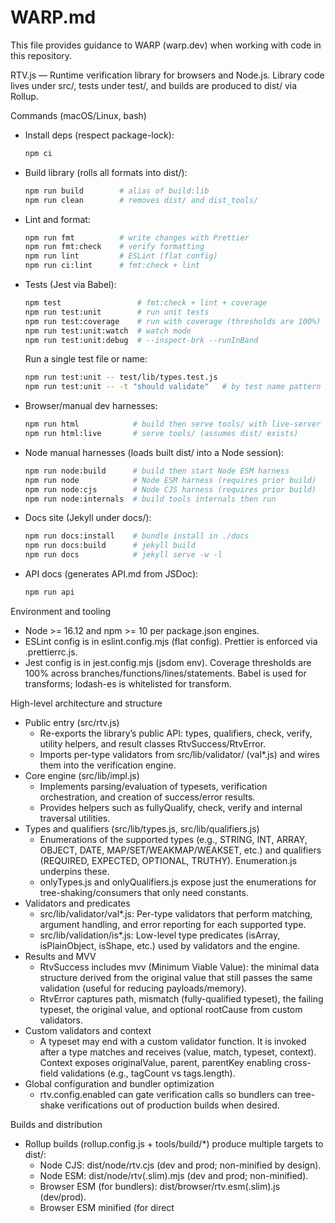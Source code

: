 # WARP.md

This file provides guidance to WARP (warp.dev) when working with code in this repository.

RTV.js — Runtime verification library for browsers and Node.js. Library code lives under src/, tests under test/, and builds are produced to dist/ via Rollup.

Commands (macOS/Linux, bash)

- Install deps (respect package-lock):
  ```bash
  npm ci
  ```
- Build library (rolls all formats into dist/):
  ```bash
  npm run build        # alias of build:lib
  npm run clean        # removes dist/ and dist_tools/
  ```
- Lint and format:
  ```bash
  npm run fmt          # write changes with Prettier
  npm run fmt:check    # verify formatting
  npm run lint         # ESLint (flat config)
  npm run ci:lint      # fmt:check + lint
  ```
- Tests (Jest via Babel):
  ```bash
  npm test                 # fmt:check + lint + coverage
  npm run test:unit        # run unit tests
  npm run test:coverage    # run with coverage (thresholds are 100%)
  npm run test:unit:watch  # watch mode
  npm run test:unit:debug  # --inspect-brk --runInBand
  ```
  Run a single test file or name:
  ```bash
  npm run test:unit -- test/lib/types.test.js
  npm run test:unit -- -t "should validate"   # by test name pattern
  ```
- Browser/manual dev harnesses:
  ```bash
  npm run html            # build then serve tools/ with live-server (mounts dist/)
  npm run html:live       # serve tools/ (assumes dist/ exists)
  ```
- Node manual harnesses (loads built dist/ into a Node session):
  ```bash
  npm run node:build      # build then start Node ESM harness
  npm run node            # Node ESM harness (requires prior build)
  npm run node:cjs        # Node CJS harness (requires prior build)
  npm run node:internals  # build tools internals then run
  ```
- Docs site (Jekyll under docs/):
  ```bash
  npm run docs:install    # bundle install in ./docs
  npm run docs:build      # jekyll build
  npm run docs            # jekyll serve -w -l
  ```
- API docs (generates API.md from JSDoc):
  ```bash
  npm run api
  ```

Environment and tooling

- Node >= 16.12 and npm >= 10 per package.json engines.
- ESLint config is in eslint.config.mjs (flat config). Prettier is enforced via .prettierrc.js.
- Jest config is in jest.config.mjs (jsdom env). Coverage thresholds are 100% across branches/functions/lines/statements. Babel is used for transforms; lodash-es is whitelisted for transform.

High-level architecture and structure

- Public entry (src/rtv.js)
  - Re-exports the library’s public API: types, qualifiers, check, verify, utility helpers, and result classes RtvSuccess/RtvError.
  - Imports per-type validators from src/lib/validator/ (val*.js) and wires them into the verification engine.
- Core engine (src/lib/impl.js)
  - Implements parsing/evaluation of typesets, verification orchestration, and creation of success/error results.
  - Provides helpers such as fullyQualify, check, verify and internal traversal utilities.
- Types and qualifiers (src/lib/types.js, src/lib/qualifiers.js)
  - Enumerations of the supported types (e.g., STRING, INT, ARRAY, OBJECT, DATE, MAP/SET/WEAKMAP/WEAKSET, etc.) and qualifiers (REQUIRED, EXPECTED, OPTIONAL, TRUTHY). Enumeration.js underpins these.
  - onlyTypes.js and onlyQualifiers.js expose just the enumerations for tree-shaking/consumers that only need constants.
- Validators and predicates
  - src/lib/validator/val*.js: Per-type validators that perform matching, argument handling, and error reporting for each supported type.
  - src/lib/validation/is*.js: Low-level type predicates (isArray, isPlainObject, isShape, etc.) used by validators and the engine.
- Results and MVV
  - RtvSuccess includes mvv (Minimum Viable Value): the minimal data structure derived from the original value that still passes the same validation (useful for reducing payloads/memory).
  - RtvError captures path, mismatch (fully-qualified typeset), the failing typeset, the original value, and optional rootCause from custom validators.
- Custom validators and context
  - A typeset may end with a custom validator function. It is invoked after a type matches and receives (value, match, typeset, context). Context exposes originalValue, parent, parentKey enabling cross-field validations (e.g., tagCount vs tags.length).
- Global configuration and bundler optimization
  - rtv.config.enabled can gate verification calls so bundlers can tree-shake verifications out of production builds when desired.

Builds and distribution

- Rollup builds (rollup.config.js + tools/build/*) produce multiple targets to dist/:
  - Node CJS: dist/node/rtv.cjs (dev and prod; non-minified by design).
  - Node ESM: dist/node/rtv(.slim).mjs (dev and prod; non-minified).
  - Browser ESM (for bundlers): dist/browser/rtv.esm(.slim).js (dev/prod).
  - Browser ESM minified (for direct <script type="module"> use): dist/browser/rtv.esm.min.js
- “Slim” builds externalize helpers to @babel/runtime and lodash (peer deps for slim usage). Non-slim builds are self-contained.
- package.json exports/module are configured so:
  - Node requires use dist/node/rtv.cjs via exports["."].node.
  - Bundlers resolve ESM via module and exports["."].import to dist/browser/rtv.esm.slim.js.
  - A self-contained browser ESM is available at dist/browser/rtv.esm.js (and .min.js).

Local dev notes

- Running the browser harness (npm run html) serves tools/index.html, which imports the dev ESM build from dist/browser/rtv.esm.dev.js and lodash-es from a CDN.
- The Node harness scripts import dist/node/rtv.slim.mjs into a Node session and expose rtv on global for ad-hoc testing. Run the build first or use node:build.

README highlights relevant to usage

- In Node (CJS):
  ```js
  const rtv = require('rtvjs');
  ```
- In ESM (Node, bundler, or browser):
  ```js
  import * as rtv from 'rtvjs';
  import { verify, STRING } from 'rtvjs';
  ```
- In the browser without a bundler, import the full path to the minified ESM:
  ```html
  <script type="module">
    import * as rtv from 'https://unpkg.com/rtvjs@5/dist/browser/rtv.esm.min.js';
    window.rtv = rtv;
  </script>
  ```

No CLAUDE/Cursor/Copilot rules files were found in this repo at the time of writing.

